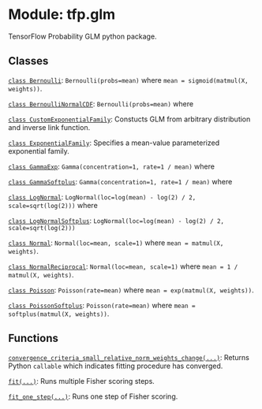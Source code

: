 <div itemscope itemtype="http://developers.google.com/ReferenceObject">
<meta itemprop="name" content="tfp.glm" />
</div>

# Module: tfp.glm

TensorFlow Probability GLM python package.

## Classes

[`class Bernoulli`](../tfp/glm/Bernoulli.md): `Bernoulli(probs=mean)` where `mean = sigmoid(matmul(X, weights))`.

[`class BernoulliNormalCDF`](../tfp/glm/BernoulliNormalCDF.md): `Bernoulli(probs=mean)` where

[`class CustomExponentialFamily`](../tfp/glm/CustomExponentialFamily.md): Constucts GLM from arbitrary distribution and inverse link function.

[`class ExponentialFamily`](../tfp/glm/ExponentialFamily.md): Specifies a mean-value parameterized exponential family.

[`class GammaExp`](../tfp/glm/GammaExp.md): `Gamma(concentration=1, rate=1 / mean)` where

[`class GammaSoftplus`](../tfp/glm/GammaSoftplus.md): `Gamma(concentration=1, rate=1 / mean)` where

[`class LogNormal`](../tfp/glm/LogNormal.md): `LogNormal(loc=log(mean) - log(2) / 2, scale=sqrt(log(2)))` where

[`class LogNormalSoftplus`](../tfp/glm/LogNormalSoftplus.md): `LogNormal(loc=log(mean) - log(2) / 2, scale=sqrt(log(2)))`

[`class Normal`](../tfp/glm/Normal.md): `Normal(loc=mean, scale=1)` where `mean = matmul(X, weights)`.

[`class NormalReciprocal`](../tfp/glm/NormalReciprocal.md): `Normal(loc=mean, scale=1)` where `mean = 1 / matmul(X, weights)`.

[`class Poisson`](../tfp/glm/Poisson.md): `Poisson(rate=mean)` where `mean = exp(matmul(X, weights))`.

[`class PoissonSoftplus`](../tfp/glm/PoissonSoftplus.md): `Poisson(rate=mean)` where `mean = softplus(matmul(X, weights))`.

## Functions

[`convergence_criteria_small_relative_norm_weights_change(...)`](../tfp/glm/convergence_criteria_small_relative_norm_weights_change.md): Returns Python `callable` which indicates fitting procedure has converged.

[`fit(...)`](../tfp/glm/fit.md): Runs multiple Fisher scoring steps.

[`fit_one_step(...)`](../tfp/glm/fit_one_step.md): Runs one step of Fisher scoring.

